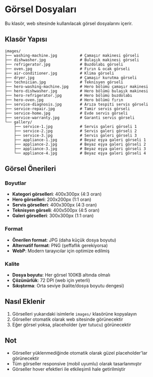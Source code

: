 # Görsel Dosyaları

Bu klasör, web sitesinde kullanılacak görsel dosyalarını içerir.

## Klasör Yapısı

```
images/
├── washing-machine.jpg          # Çamaşır makinesi görseli
├── dishwasher.jpg               # Bulaşık makinesi görseli
├── refrigerator.jpg             # Buzdolabı görseli
├── oven.jpg                     # Fırın & ocak görseli
├── air-conditioner.jpg          # Klima görseli
├── dryer.jpg                    # Çamaşır kurutma görseli
├── technician.jpg               # Teknisyen görseli
├── hero-washing-machine.jpg     # Hero bölümü çamaşır makinesi
├── hero-dishwasher.jpg          # Hero bölümü bulaşık makinesi
├── hero-refrigerator.jpg        # Hero bölümü buzdolabı
├── hero-oven.jpg                # Hero bölümü fırın
├── service-diagnosis.jpg        # Arıza tespiti servis görseli
├── service-repair.jpg           # Tamir servis görseli
├── service-home.jpg             # Evde servis görseli
├── service-warranty.jpg         # Garanti servis görseli
└── gallery/
    ├── service-1.jpg            # Servis galeri görseli 1
    ├── service-2.jpg            # Servis galeri görseli 2
    ├── service-3.jpg            # Servis galeri görseli 3
    ├── appliance-1.jpg          # Beyaz eşya galeri görseli 1
    ├── appliance-2.jpg          # Beyaz eşya galeri görseli 2
    ├── appliance-3.jpg          # Beyaz eşya galeri görseli 3
    └── appliance-4.jpg          # Beyaz eşya galeri görseli 4
```

## Görsel Önerileri

### Boyutlar
- **Kategori görselleri**: 400x300px (4:3 oran)
- **Hero görselleri**: 200x200px (1:1 oran)
- **Servis görselleri**: 400x300px (4:3 oran)
- **Teknisyen görseli**: 400x500px (4:5 oran)
- **Galeri görselleri**: 300x300px (1:1 oran)

### Format
- **Önerilen format**: JPG (daha küçük dosya boyutu)
- **Alternatif format**: PNG (şeffaflık gerekiyorsa)
- **WebP**: Modern tarayıcılar için optimize edilmiş

### Kalite
- **Dosya boyutu**: Her görsel 100KB altında olmalı
- **Çözünürlük**: 72 DPI (web için yeterli)
- **Sıkıştırma**: Orta seviye (kalite/dosya boyutu dengesi)

## Nasıl Eklenir

1. Görselleri yukarıdaki isimlerle `images/` klasörüne kopyalayın
2. Görseller otomatik olarak web sitesinde görünecektir
3. Eğer görsel yoksa, placeholder (yer tutucu) görünecektir

## Not

- Görseller yüklenmediğinde otomatik olarak güzel placeholder'lar görünecektir
- Tüm görseller responsive (mobil uyumlu) olarak tasarlanmıştır
- Görseller hover efektleri ile etkileşimli hale getirilmiştir
